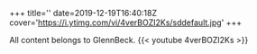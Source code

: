 +++
title=''
date=2019-12-19T16:40:18Z
cover='https://i.ytimg.com/vi/4verBOZI2Ks/sddefault.jpg'
+++

All content belongs to GlennBeck.
{{< youtube 4verBOZI2Ks >}}
